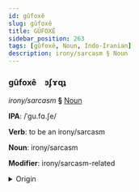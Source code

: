 ```yaml
---
id: gûfoxê
slug: gûfoxê
title: GÛFOXÊ
sidebar_position: 263
tags: [gûfoxê, Noun, Indo-Iranian]
description: irony/sarcasm § Noun
---
```


### gûfoxê&emsp;<span kind="abugida">ꜿʄɤɋʇ</span>

*irony/sarcasm* **§** [Noun](../../tags/Noun)

**IPA**: /ˈgu.fɑ.ʃe/

**Verb**: to be an irony/sarcasm

**Noun**: irony/sarcasm

**Modifier**: irony/sarcasm-related

<details>
    <summary>Origin</summary>
    Persian گواژه‎ govâže [guːvɒːʒe]<br/>
    <em>Indo-Iranian Language Family</em>
</details>